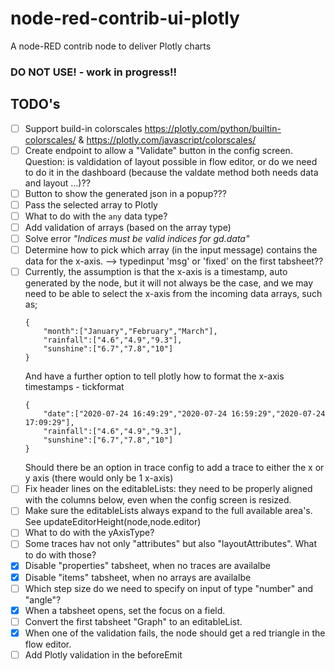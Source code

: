 # node-red-contrib-ui-plotly
A node-RED contrib node to deliver Plotly charts

### DO NOT USE! - work in progress!!


## TODO's
- [ ] Support build-in colorscales https://plotly.com/python/builtin-colorscales/ & https://plotly.com/javascript/colorscales/
- [ ] Create endpoint to allow a "Validate" button in the config screen.  Question: is valdidation of layout possible in flow editor, or do we need to do it in the dashboard (because the valdate method both needs data and layout ...)??
- [ ] Button to show the generated json in a popup???
- [ ] Pass the selected array to Plotly
- [ ] What to do with the `any` data type?
- [ ] Add validation of arrays (based on the array type)
- [ ] Solve error *"Indices must be valid indices for gd.data"*
- [ ] Determine how  to pick which array (in the input message) contains the data for the x-axis. --> typedinput 'msg' or 'fixed' on the first tabsheet??
- [ ] Currently, the assumption is that the x-axis is a timestamp, auto generated by the node, but it will not always be the case, and we may need to be able to select the x-axis from the incoming data arrays, such as;
   ```
   {
	   "month":["January","February","March"],
	   "rainfall":["4.6","4.9","9.3"],
	   "sunshine":["6.7","7.8","10"]
   }
   ```
   And have a further option to tell plotly how to format the x-axis timestamps - tickformat
   ```
   {
	   "date":["2020-07-24 16:49:29","2020-07-24 16:59:29","2020-07-24 17:09:29"],
	   "rainfall":["4.6","4.9","9.3"],
	   "sunshine":["6.7","7.8","10"]
   }
   ```
   Should there be an option in trace config to add a trace to either the x or y axis (there would only be 1 x-axis)
- [ ] Fix header lines on the editableLists: they need to be properly aligned with the columns below, even when the config screen is resized.
- [ ] Make sure the editableLists always expand to the full available area's.  See updateEditorHeight(node,node.editor)
- [ ] What to do with the yAxisType?
- [ ] Some traces hav not only "attributes" but also "layoutAttributes".  What to do with those?
- [X] Disable "properties" tabsheet, when no traces are availalbe
- [X] Disable "items" tabsheet, when no arrays are availalbe
- [ ] Which step size do we need to specify on input of type "number" and "angle"?
- [X] When a tabsheet opens, set the focus on a field.
- [ ] Convert the first tabsheet "Graph" to an editableList.
- [X] When one of the validation fails, the node should get a red triangle in the flow editor.
- [ ] Add Plotly validation in the beforeEmit
